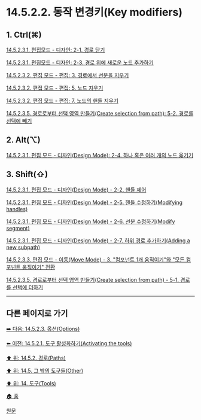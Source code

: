 # 14.5.2.2. 동작 변경키(Key modifiers)

<a id="14-05-02-02-s1"></a>

## 1. Ctrl(⌘)

[14.5.2.3.1. 편집모드 - 디자인: 2-1. 경로 닫기](./14-05-02-03-01-design_mode.md#14-05-02-03-01-s2-01)

[14.5.2.3.1. 편집모드 - 디자인: 2-3. 경로 위에 새로운 노드 추가하기](./14-05-02-03-01-design_mode.md#14-05-02-03-01-s2-03)

[14.5.2.3.2. 편집 모드 - 편집: 3. 경로에서 선분을 지우기](./14-05-02-03-02-edit_mode.md#14-05-02-03-02-s3)

[14.5.2.3.2. 편집 모드 - 편집: 5. 노드 지우기](./14-05-02-03-02-edit_mode.md#14-05-02-03-02-s5)

[14.5.2.3.2. 편집 모드 - 편집: 7. 노드의 핸들 지우기](./14-05-02-03-02-edit_mode.md#14-05-02-03-02-s7)

[14.5.2.3.5. 경로로부터 선택 영역 만들기(Create selection from path): 5-2. 경로를 선택에 빼기](./14-05-02-03-05-create_selection_from_path.md#14-05-02-03-05-s5-02)

<a id="14-05-02-02-s2"></a>

## 2. Alt(⌥)
[14.5.2.3.1. 편집 모드 - 디자인(Design Mode): 2-4. 하나 혹은 여러 개의 노드 옮기기](./14-05-02-03-01-design_mode.md#14-05-02-03-01-s2-04)

<a id="14-05-02-02-s3"></a>

## 3. Shift(⇧)

[14.5.2.3.1. 편집 모드 - 디자인(Design Mode) - 2-2. 핸들 제어](./14-05-02-03-01-design_mode.md#14-05-02-03-01-s2-02)

[14.5.2.3.1. 편집 모드 - 디자인(Design Mode) - 2-5. 핸들 수정하기(Modifying handles)](./14-05-02-03-01-design_mode.md#14-05-02-03-01-s2-05)

[14.5.2.3.1. 편집 모드 - 디자인(Design Mode) - 2-6. 선분 수정하기(Modify segment)](./14-05-02-03-01-design_mode.md#14-05-02-03-01-s2-06)

[14.5.2.3.1. 편집 모드 - 디자인(Design Mode) - 2-7. 하위 경로 추가하기(Adding a new subpath)](./14-05-02-03-01-design_mode.md#14-05-02-03-01-s2-07)

[14.5.2.3.3. 편집 모드 - 이동(Move Mode) - 3. "컴포넌트 1개 움직이기"와  "모든 컴포넌트 움직이기" 전환](./14-05-02-03-03-move_mode.md#14-05-02-03-03-s3)

[14.5.2.3.5. 경로로부터 선택 영역 만들기(Create selection from path) - 5-1. 경로를 선택에 더하기](./14-05-02-03-05-create_selection_from_path.md#14-05-02-03-05-s5-01)

***

## 다른 페이지로 가기

[➡️ 다음: 14.5.2.3. 옵션(Options)](./14-05-02-03-00-options.md)

[⬅️ 이전: 14.5.2.1. 도구 활성화하기(Activating the tools)](./14-05-02-01-activating_the_tool.md)

[⬆️ 위: 14.5.2. 경로(Paths)](./14-05-02-00-paths.md)

[⬆️ 위: 14.5. 그 밖의 도구들(Other)](./14-05-00-other.md)

[⬆️ 위: 14. 도구(Tools)](./14-00-tools.md)

[🏠 홈](./00-home.md)

[원문](https://docs.gimp.org/2.10/ko/gimp-tool-path.html#idm16498)